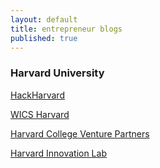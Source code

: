 ```yaml
---
layout: default
title: entrepreneur blogs
published: true
---
```

### Harvard University

[HackHarvard](http://www.hackharvard.org/)

[WICS Harvard ](http://www.hcs.harvard.edu/~harvardwomenincs/)

[Harvard College Venture Partners](http://harvardventures.org/)

[Harvard Innovation Lab](http://ilab.harvard.edu/)